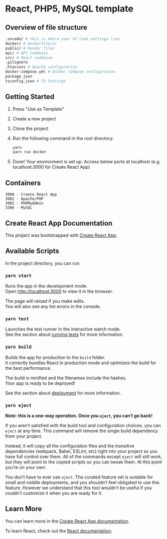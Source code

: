 # React, PHP5, MySQL template

## Overview of file structure

```bash
.vscode/ # this is where your VS Code settings live
docker/ # Dockerfile(s)
public/ # Render files
api/ # API Codebase
src/ # React codebase
.gitignore
.htaccess # Apache configuration
docker-compose.yml # Docker compose configuration
package.json
tsconfig.json # TS Settings
```

## Getting Started

1. Press "Use as Template"
2. Create a new project
3. Clone the project
4. Run the following command in the root directory:

   ```bash
   yarn
   yarn run docker
   ```

5. Done! Your environment is set up. Access below ports at localhost (e.g. localhost:3000 for Create React App)

## Containers

```Docker
3000 - Create React App
3001 - Apache/PHP
3002 - PHPMyAdmin
3306 - MySQL
```

## Create React App Documentation

This project was bootstrapped with [Create React App](https://github.com/facebook/create-react-app).

## Available Scripts

In the project directory, you can run:

### `yarn start`

Runs the app in the development mode.<br />
Open [http://localhost:3000](http://localhost:3000) to view it in the browser.

The page will reload if you make edits.<br />
You will also see any lint errors in the console.

### `yarn test`

Launches the test runner in the interactive watch mode.<br />
See the section about [running tests](https://facebook.github.io/create-react-app/docs/running-tests) for more information.

### `yarn build`

Builds the app for production to the `build` folder.<br />
It correctly bundles React in production mode and optimizes the build for the best performance.

The build is minified and the filenames include the hashes.<br />
Your app is ready to be deployed!

See the section about [deployment](https://facebook.github.io/create-react-app/docs/deployment) for more information.

### `yarn eject`

**Note: this is a one-way operation. Once you `eject`, you can’t go back!**

If you aren’t satisfied with the build tool and configuration choices, you can `eject` at any time. This command will remove the single build dependency from your project.

Instead, it will copy all the configuration files and the transitive dependencies (webpack, Babel, ESLint, etc) right into your project so you have full control over them. All of the commands except `eject` will still work, but they will point to the copied scripts so you can tweak them. At this point you’re on your own.

You don’t have to ever use `eject`. The curated feature set is suitable for small and middle deployments, and you shouldn’t feel obligated to use this feature. However we understand that this tool wouldn’t be useful if you couldn’t customize it when you are ready for it.

## Learn More

You can learn more in the [Create React App documentation](https://facebook.github.io/create-react-app/docs/getting-started).

To learn React, check out the [React documentation](https://reactjs.org/).
